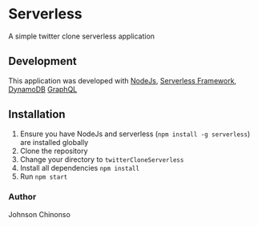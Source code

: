 # Serverless
A simple twitter clone serverless application

Development
-------------
This application was developed with [NodeJs](http://nodejs.org), [Serverless Framework](https://www.serverless.com/), [DynamoDB](https://aws.amazon.com/dynamodb/) [GraphQL](https://graphql.org/) 

Installation
------------
1.  Ensure you have NodeJs and serverless (`npm install -g serverless`) are installed globally
2.  Clone the repository
3.  Change your directory to `twitterCloneServerless`
4.  Install all dependencies `npm install`
5. Run `npm start`


### Author
Johnson Chinonso
